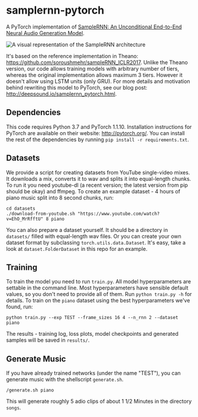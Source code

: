 # samplernn-pytorch

A PyTorch implementation of [SampleRNN: An Unconditional End-to-End Neural Audio Generation Model](https://arxiv.org/abs/1612.07837).

![A visual representation of the SampleRNN architecture](http://deepsound.io/images/samplernn.png)

It's based on the reference implementation in Theano: https://github.com/soroushmehr/sampleRNN_ICLR2017. Unlike the Theano version, our code allows training models with arbitrary number of tiers, whereas the original implementation allows maximum 3 tiers. However it doesn't allow using LSTM units (only GRU). For more details and motivation behind rewriting this model to PyTorch, see our blog post: http://deepsound.io/samplernn_pytorch.html.

## Dependencies

This code requires Python 3.7 and PyTorch 1.1.10. Installation instructions for PyTorch are available on their website: http://pytorch.org/. You can install the rest of the dependencies by running `pip install -r requirements.txt`.

## Datasets

We provide a script for creating datasets from YouTube single-video mixes. It downloads a mix, converts it to wav and splits it into equal-length chunks. To run it you need youtube-dl (a recent version; the latest version from pip should be okay) and ffmpeg. To create an example dataset - 4 hours of piano music split into 8 second chunks, run:

```
cd datasets
./download-from-youtube.sh "https://www.youtube.com/watch?v=EhO_MrRfftU" 8 piano
```

You can also prepare a dataset yourself. It should be a directory in `datasets/` filled with equal-length wav files. Or you can create your own dataset format by subclassing `torch.utils.data.Dataset`. It's easy, take a look at `dataset.FolderDataset` in this repo for an example.

## Training

To train the model you need to run `train.py`. All model hyperparameters are settable in the command line. Most hyperparameters have sensible default values, so you don't need to provide all of them. Run `python train.py -h` for details. To train on the `piano` dataset using the best hyperparameters we've found, run:

```
python train.py --exp TEST --frame_sizes 16 4 --n_rnn 2 --dataset piano
```

The results - training log, loss plots, model checkpoints and generated samples will be saved in `results/`.

## Generate Music
If you have already trained networks (under the name "TEST"), you can generate music with the shellscript `generate.sh`.

```
/generate.sh piano
```
This will generate roughly 5 adio clips of about 1 1/2 Minutes in the directory `songs`.
